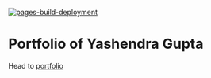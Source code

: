 [![pages-build-deployment](https://github.com/yashendra-gupta/yashendra-gupta.github.io/actions/workflows/pages/pages-build-deployment/badge.svg?branch=gh-pages)](https://github.com/yashendra-gupta/yashendra-gupta.github.io/actions/workflows/pages/pages-build-deployment)

# Portfolio of Yashendra Gupta
Head to  [portfolio](https://yashendra-gupta.github.io/)
